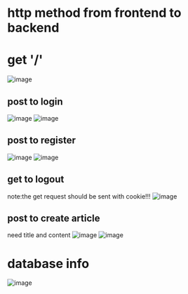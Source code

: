 # http method from frontend to backend
# get '/'
![image](https://user-images.githubusercontent.com/42493663/160699197-15044729-d1e4-4ea3-95f3-88468747d61c.png)
## post to login
![image](https://user-images.githubusercontent.com/42493663/160507172-1526fc32-ae31-4f96-b4ea-c6e767568499.png)
![image](https://user-images.githubusercontent.com/42493663/160507211-4075a579-40ca-4fef-87cd-f2c628b966eb.png)
## post to register
![image](https://user-images.githubusercontent.com/42493663/160511719-c573427b-76b2-468d-ad26-2bb49ed4e067.png)
![image](https://user-images.githubusercontent.com/42493663/160511745-f0047098-a14b-4779-82ea-d167bb042589.png)
## get to logout
note:the get request should be sent with cookie!!!
![image](https://user-images.githubusercontent.com/42493663/160697193-e7eb3deb-80ba-4784-83c3-86de0f0532b9.png)
## post to create article
need title and content
![image](https://user-images.githubusercontent.com/42493663/160712878-f8e7db04-969b-40cd-9b13-106ee88ffc61.png)
![image](https://user-images.githubusercontent.com/42493663/160712803-618bcbbc-7e78-4f97-901b-7989cfdff476.png)


# database info
![image](https://user-images.githubusercontent.com/42493663/160507992-b85a30be-26ca-45e2-8573-69c056133c33.png)
